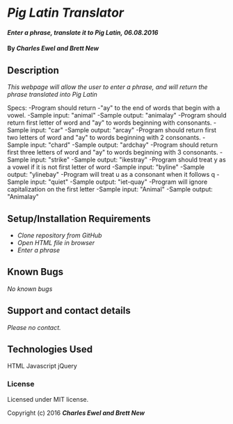 # _Pig Latin Translator_

#### _Enter a phrase, translate it to Pig Latin, 06.08.2016_

#### By _**Charles Ewel and Brett New**_

## Description

_This webpage will allow the user to enter a phrase, and will return the phrase translated into Pig Latin_

Specs:
-Program should return -"ay" to the end of words that begin with a vowel.
  -Sample input: "animal"
  -Sample output: "animalay"
-Program should return first letter of word and "ay" to words beginning with consonants.
  -Sample input: "car"
  -Sample output: "arcay"
-Program should return first two letters of word and "ay" to words beginning with 2 consonants.
  -Sample input: "chard"
  -Sample output: "ardchay"
-Program should return first three letters of word and "ay" to words beginning with 3 consonants.
  -Sample input: "strike"
  -Sample output: "ikestray"
-Program should treat y as a vowel if it is not first letter of word
  -Sample input: "byline"
  -Sample output: "ylinebay"
-Program will treat u as a consonant when it follows q
  -Sample input: "quiet"
  -Sample output: "iet-quay"
-Program will ignore capitalization on the first letter
  -Sample input: "Animal"
  -Sample output: "Animalay"
## Setup/Installation Requirements

* _Clone repository from GitHub_
* _Open HTML file in browser_
* _Enter a phrase_

## Known Bugs

_No known bugs_

## Support and contact details

_Please no contact._

## Technologies Used

HTML
Javascript
jQuery


### License
Licensed under MIT license.

Copyright (c) 2016 **_Charles Ewel and Brett New_**
